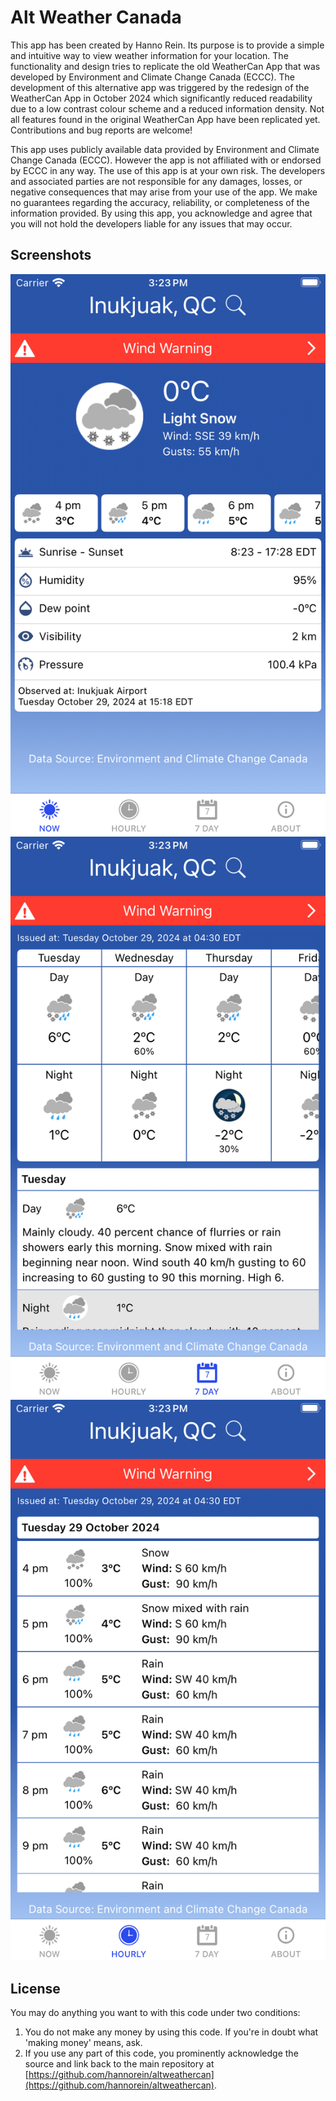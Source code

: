 # Alt Weather Canada

This app has been created by Hanno Rein. Its purpose is to provide a simple and intuitive way to view weather information for your location. The functionality and design tries to replicate the old WeatherCan App that was developed by Environment and Climate Change Canada (ECCC). The development of this alternative app was triggered by the redesign of the WeatherCan App in October 2024 which significantly reduced readability due to a low contrast colour scheme and a reduced information density. Not all features found in the original WeatherCan App have been replicated yet. Contributions and bug reports are welcome!

This app uses publicly available data provided by Environment and Climate Change Canada (ECCC). However the app is not affiliated with or endorsed by ECCC in any way. The use of this app is at your own risk. The developers and associated parties are not responsible for any damages, losses, or negative consequences that may arise from your use of the app. We make no guarantees regarding the accuracy, reliability, or completeness of the information provided. By using this app, you acknowledge and agree that you will not hold the developers liable for any issues that may occur.

## Screenshots

![plot](./screenshots/version_1.0_now.png)
![plot](./screenshots/version_1.0_7day.png)
![plot](./screenshots/version_1.0_hourly.png)


## License

You may do anything you want to with this code under two conditions:

1) You do not make any money by using this code. If you're in doubt what 'making money' means, ask.
2) If you use any part of this code, you prominently acknowledge the source and link back to the main repository at [https://github.com/hannorein/altweathercan](https://github.com/hannorein/altweathercan).
